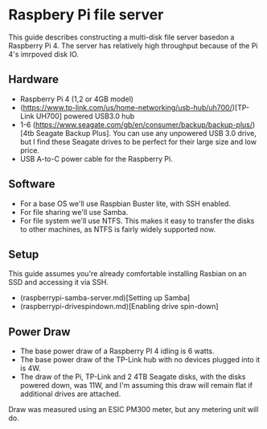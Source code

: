# Raspbery Pi file server

This guide describes constructing a multi-disk file server basedon a Raspberry Pi 4. The server has relatively high throughput because of the Pi 4's imrpoved disk IO.

## Hardware

- Raspberry Pi 4 (1,2 or 4GB model)
- (https://www.tp-link.com/us/home-networking/usb-hub/uh700/)[TP-Link UH700] powered USB3.0 hub
- 1-6 (https://www.seagate.com/gb/en/consumer/backup/backup-plus/)[4tb Seagate Backup Plus]. You can use any unpowered USB 3.0 drive, but I find these Seagate drives to be perfect for their large size and low price.
- USB A-to-C power cable for the Raspberry Pi.

## Software

- For a base OS we'll use Raspbian Buster lite, with SSH enabled.
- For file sharing we'll use Samba.
- For file system we'll use NTFS. This makes it easy to transfer the disks to other machines, as NTFS is fairly widely supported now.

## Setup

This guide assumes you're already comfortable installing Rasbian on an SSD and accessing it via SSH.

- (raspberrypi-samba-server.md)[Setting up Samba]
- (raspberrypi-drivespindown.md)[Enabling drive spin-down]

## Power Draw

- The base power draw of a Raspberry PI 4 idling is 6 watts.
- The base power draw of the TP-Link hub with no devices plugged into it is 4W.
- The draw of the Pi, TP-Link and 2 4TB Seagate disks, with the disks powered down, was 11W, and I'm assuming this draw will remain flat if additional drives are attached.

Draw was measured using an ESIC PM300 meter, but any metering unit will do.



